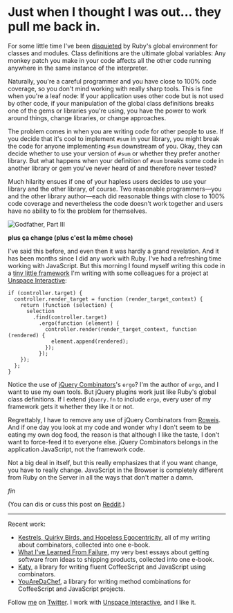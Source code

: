 Just when I thought I was out... they pull me back in.
===

For some little time I've been [disquieted][sick] by Ruby's global environment for classes and modules. Class definitions are the ultimate global variables: Any monkey patch you make in your code affects all the other code running anywhere in the same instance of the interpreter.

Naturally, you're a careful programmer and you have close to 100% code coverage, so you don't mind working with really sharp tools. This is fine when you're a leaf node: If your application uses other code but is not used by other code, if your manipulation of the global class definitions breaks one of the gems or libraries you're using, you have the power to work around things, change libraries, or change approaches.

The problem comes in when you are writing code for other people to use. If you decide that it's cool to implement `#sum` in your library, you might break the code for anyone implementing `#sum` downstream of you. Okay, they can decide whether to use your version of `#sum` or whether they prefer another library. But what happens when your definition of `#sum` breaks some code in another library or gem you've never heard of and therefore never tested?

Much hilarity ensues if one of your hapless users decides to use your library and the other library, of course. Two reasonable programmers&#8212;you and the other library author&#8212;each did reasonable things with close to 100% code coverage and nevertheless the code doesn't work together and users have no ability to fix the problem for themselves.

![Godfather, Part III](http://gallery.sendbad.net/data/media/68/godfather_part_iii_ver1.jpg)

**plus ça change (plus c'est la même chose)**

I've said this before, and even then it was hardly a grand revelation. And it has been months since I did any work with Ruby. I've had a refreshing time working with JavaScript. But this morning I found myself writing this code in a [tiny little framework][roweis] I'm writing with some colleagues for a project at [Unspace Interactive][unspace]:

    if (controller.target) {
      controller.render_target = function (render_target_context) {
        return (function (selection) {
          selection
            .find(controller.target)
              .ergo(function (element) {
                controller.render(render_target_context, function (rendered) {
                  element.append(rendered);
                });
              });
        });
      };
    }
    
Notice the use of [jQuery Combinators][comb]'s `ergo`? I'm the author of `ergo`, and I want to use my own tools. But jQuery plugins work just like Ruby's global class definitions. If I extend `jQuery.fn` to include `ergo`, every user of my framework gets it whether they like it or not.

Regrettably, I have to remove any use of jQuery Combinators from [Roweis][roweis]. And if one day you look at my code and wonder why I don't seem to be eating my own dog food, the reason is that although I like the taste, I don't want to force-feed it to everyone else. jQuery Combinators belongs in the application JavaScript, not the framework code.

Not a big deal in itself, but this really emphasizes that if you want change, you have to really change. JavaScript in the Browser is completely different from Ruby on the Server in all the ways that don't matter a damn.

*fin*

(You can dis or cuss this post on [Reddit][prg].)

---

Recent work:

* [Kestrels, Quirky Birds, and Hopeless Egocentricity](http://leanpub.com/combinators), all of my writing about combinators, collected into one e-book.
* [What I've Learned From Failure](http://leanpub.com/shippingsoftware), my very best essays about getting software from ideas to shipping products, collected into one e-book.
* [Katy](http://github.com/raganwald/Katy), a library for writing fluent CoffeeScript and JavaScript using combinators.
* [YouAreDaChef](http://github.com/raganwald/YouAreDaChef), a library for writing method combinations for CoffeeScript and JavaScript projects.

Follow [me](http://reginald.braythwayt.com) on [Twitter](http://twitter.com/raganwald). I work with [Unspace Interactive](http://unspace.ca), and I like it.

[sick]: http://github.com/raganwald/homoiconic/blob/master/2009-04-08/sick.md#readme "I'm Sick Of This Shit"
[unspace]: http://unspace.ca
[comb]: http://github.com/raganwald/jQuery-Combinators
[roweis]: http://github.com/raganwald/Roweis
[prg]: http://www.reddit.com/r/programming/comments/d6wp7/just_when_i_thought_i_was_out_they_pull_me_back_in/